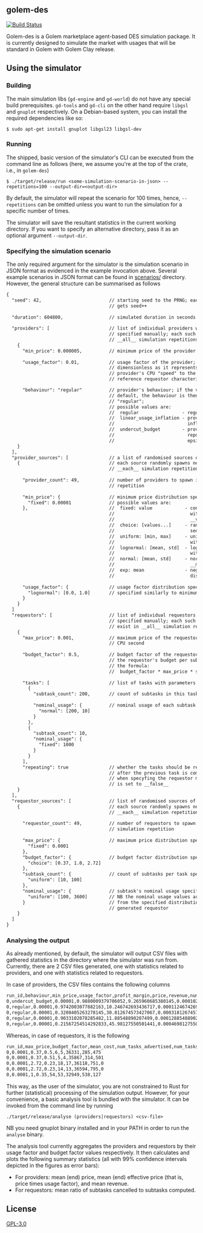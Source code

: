 golem-des
---
[![Build Status](https://travis-ci.org/golemfactory/golem-des.svg?branch=master)](https://travis-ci.org/golemfactory/golem-des)

Golem-des is a Golem marketplace agent-based DES simulation package. It is currently designed to simulate the market with usages that will be standard in Golem with Golem Clay release.

## Using the simulator

### Building
The main simulation libs (`gd-engine` and `gd-world`) do not have any special build prerequisites. `gd-tools` and `gd-cli` on the other hand require `libgsl` and `gnuplot` respectively. On a Debian-based system, you can install the required dependencies like so:

```
$ sudo apt-get install gnuplot libgsl23 libgsl-dev
```

### Running
The shipped, basic version of the simulator's CLI can be executed from the command line as follows (here, we assume you're at the top of the crate, i.e., in `golem-des`)

```
$ ./target/release/run <some-simulation-scenario-in-json> --repetitions=100 --output-dir=<output-dir>
```

By default, the simulator will repeat the scenario for 100 times, hence, `--repetitions` can be omitted unless you want to run the simulation for a specific number of times.

The simulator will save the resultant statistics in the current working directory. If you want to specify an alternative directory, pass it as an optional argument `--output-dir`.

### Specifying the simulation scenario
The only required argument for the simulator is the simulation scenario in JSON format as evidenced in the example invocation above. Several example scenarios in JSON format can be found in [scenarios/](scenarios) directory. However, the general structure can be summarised as follows

```txt
{
  "seed": 42,                         // starting seed to the PRNG; each subsequent repetition
                                      // gets seed++
                                            
  "duration": 604800,                 // simulated duration in seconds
    
  "providers": [                      // list of individual providers with parameters
                                      // specified manually; each such provider will exist in
                                      // __all__ simulation repetitions
    {
      "min_price": 0.000005,          // minimum price of the provider in GNT per CPU second
                                            
      "usage_factor": 0.01,           // usage factor of the provider; this value is
                                      // dimensionless as it represents a ratio of the
                                      // provider's CPU "speed" to the CPU of the
                                      // reference requestor characterised by usage of 1.0

      "behaviour": "regular"          // provider's behaviour; if the value is missing, by
                                      // default, the behaviour is then assummed to be
                                      // "regular";
                                      // possible values are:
                                      //  regular                - regular, truthful provider
                                      //  linear_usage_inflation - provider who linearly
                                      //                           inflates reported usage
                                      //  undercut_budget        - provider who always
                                      //                           reports budget minus some
                                      //                           epsilon
    }
  ],
  "provider_sources": [               // a list of randomised sources of the providers
    {                                 // each source randomly spawns new providers in
                                      // __each__ simulation repetition
    
      "provider_count": 49,           // number of providers to spawn in each simulation
                                      // repetition
                                            
      "min_price": {                  // minimum price distribution specification;
        "fixed": 0.00001              // possible values are:
      },                              //  fixed: value            - constant value generator
                                      //                            with required param
                                      //                            __value__
                                      //  choice: [values...]     - random choice from a
                                      //                            sequence __values__
                                      //  uniform: [min, max]     - uniform distribution
                                      //                            with __min__ and __max__
                                      //  lognormal: [mean, std]  - lognormal distribution
                                      //                            with __mean__ and __std__
                                      //  normal: [mean, std]     - normal distribution with
                                      //                            __mean__ and __std__
                                      //  exp: mean               - negative exponential
                                      //                            distribution with __mean__
                                            
      "usage_factor": {               // usage factor distribution specification
        "lognormal": [0.0, 1.0]       // specified similarly to minimum price (cf. above)
      }
    }
  ]
  "requestors": [                     // list of individual requestors with parameters
                                      // specified manually; each such requestor will
                                      // exist in __all__ simulation repetitions
    {
      "max_price": 0.001,             // maximum price of the requestor in GNT per
                                      // CPU second
                                            
      "budget_factor": 0.5,           // budget factor of the requestor; used to calculate
                                      // the requestor's budget per subtask according to
                                      // the formula:
                                      //  budget_factor * max_price * subtask_nominal_usage
                                            
      "tasks": [                      // list of tasks with parameters specified manually
        {
          "subtask_count": 200,       // count of subtasks in this task
                    
          "nominal_usage": {          // nominal usage of each subtask in CPU seconds
            "normal": [200, 10]
          }
        },
        {
          "subtask_count": 10,
          "nominal_usage": {
            "fixed": 1000
          }
        }
      ],
      "repeating": true               // whether the tasks should be respawned indefinitely
                                      // after the previous task is completed; by default,
                                      // when specyfing the requestor manually, this flag
                                      // is set to __false__
    }
  ],
  "requestor_sources": [              // list of randomised sources of the requestors
    {                                 // each source randomly spawns new requestors in
                                      // __each__ simulation repetition
                                            
      "requestor_count": 49,          // number of requestors to spawn in __each__
                                      // simulation repetition
                                            
      "max_price": {                  // maximum price distribution specification
        "fixed": 0.0001
      },
      "budget_factor": {              // budget factor distribution specification
        "choice": [0.37, 1.0, 2.72]
      },
      "subtask_count": {              // count of subtasks per task specification
        "uniform": [10, 100]
      },
      "nominal_usage": {              // subtask's nominal usage specification;
        "uniform": [100, 3600]        // NB the nominal usage values are drawn
      }                               // from the specified distribution for each
                                      // generated requestor
    }
  ]
}
```

### Analysing the output
As already mentioned, by default, the simulator will output CSV files with gathered statistics in the directory where the simulator was run from. Currently, there are 2 CSV files generated, one with statistics related to providers, and one with statistics related to requestors.

In case of providers, the CSV files contains the following columns

```txt
run_id,behaviour,min_price,usage_factor,profit_margin,price,revenue,num_subtasks_assigned,num_subtasks_computed,num_subtasks_cancelled
0,undercut_budget,0.00001,0.9880009379706052,9.265960685380145,0.00010265960685380146,26.790677283395098,415,232,182
0,regular,0.00001,0.9742003077882163,10.246742693436717,0.00011246742693436718,28.25978137866988,473,248,224
0,regular,0.00001,0.3208405263278145,30.812674573427067,0.0003181267457342707,58.90975497394528,1257,892,364
0,regular,0.00001,0.9033102078285482,11.88548890207499,0.00012885488902074992,31.398507100223867,463,255,207
0,regular,0.00001,0.21567254514292833,45.98127550501441,0.0004698127550501441,87.39514529618569,1808,1304,503
```

Whereas, in case of requestors, it is the following

```txt
run_id,max_price,budget_factor,mean_cost,num_tasks_advertised,num_tasks_computed,num_readvertisements,num_subtasks_computed,num_subtasks_cancelled
0,0.0001,0.37,0.5,6,5,36331,285,475
0,0.0001,0.37,0.51,5,4,35867,314,501
0,0.0001,2.72,0.23,18,17,36118,751,0
0,0.0001,2.72,0.23,14,13,36594,795,0
0,0.0001,1,0.35,54,53,32949,538,127
```

This way, as the user of the simulator, you are not constrained to Rust for further (statistical) processing of the simulation output. However, for your convenience, a basic analysis tool is bundled with the simulator. It can be invoked from the command line by running

```
./target/release/analyse (providers|requestors) <csv-file>
```

NB you need gnuplot binary installed and in your PATH in order to run the `analyse` binary.

The analysis tool currently aggregates the providers and requestors by their usage factor and budget factor values respectively. It then calculates and plots the following summary statistics (all with 99% confidence intervals depicted in the figures as error bars):

* For providers: mean (end) price, mean (end) effective price (that is, price times usage factor), and mean revenue.
* For requestors: mean ratio of subtasks cancelled to subtasks computed.

## License
[GPL-3.0](LICENSE.txt)
